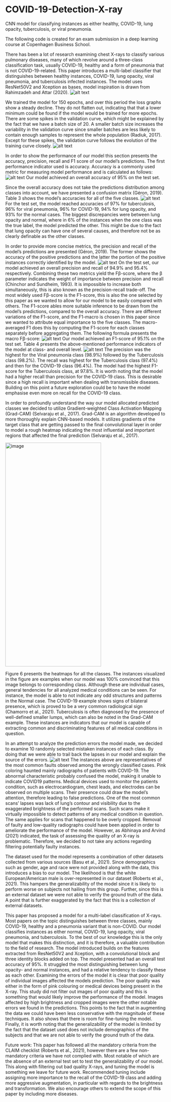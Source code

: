 # COVID-19-Detection-X-ray
CNN model for classifying instances as either healthy, COVID-19, lung opacity, tuberculosis, or viral pneumonia.

The following code is created for an exam submission in a deep learning course at Copenhagen Business School.

There has been a lot of research examining chest X-rays to classify various pulmonary diseases,
many of which revolve around a three-class classification task, usually COVID-19, healthy and
a form of pneumonia that is not COVID-19-related. This paper introduces a multi-label
classifier that distinguishes between healthy instances, COVID-19, lung opacity, viral
pneumonia, and tuberculosis infected instances. The model uses ResNet50V2 and
Xception as bases, model inspiration is drawn from Rahimzadeh and Attar (2020). 
![alt text](https://user-images.githubusercontent.com/64472833/175811616-f4ca2487-b801-4ae2-bfac-9f5298e2b832.png)


We trained the model for 150 epochs, and over this period the loss graphs show a steady decline.
They do not flatten out, indicating that that a lower minimum could be found if the model
would be trained for more epochs. There are some spikes in the validation curve, which might
be explained by the fact that we have a batch size of 20. A smaller batch size increases the
variability in the validation curve since smaller batches are less likely to contain enough samples
to represent the whole population (Radiuk, 2017). Except for these spikes, the validation curve
follows the evolution of the training curve closely.
![alt text](https://user-images.githubusercontent.com/64472833/175812140-ee670e9c-9270-4cb2-96b3-fc7ffc3b39b5.png)


In order to show the performance of our model this section presents the accuracy, precision, recall
and F1 score of our model’s predictions. The first performance indicator used is accuracy. 
Accuracy is a commonly used metric for measuring model performance and is calculated as follows:
![alt text](https://user-images.githubusercontent.com/64472833/175812191-4480b71e-2bd8-47ae-ad85-0798315525b8.png)
Our model achieved an overall accuracy of 95% on the test set.


Since the overall accuracy does not take the predictions distribution among classes into account,
we have presented a confusion matrix (Géron, 2019). Table 3 shows the model’s accuracies for
all of the five classes.
![alt text](https://user-images.githubusercontent.com/64472833/175812341-23545ef2-ee90-4b99-9a34-1c9b8d319c64.png)
For the test set, the model reached accuracies of 97% for tuberculosis, 96% for viral pneumonia, 96% for COVID-19, 94% for lung opacity, and 93% for the normal cases. The biggest discrepancies were between lung opacity and normal, where in 6% of the instances when the one
class was the true label, the model predicted the other. This might be due to the fact that lung
opacity can have one of several causes, and therefore not be as clearly definable as the other
classes.


In order to provide more concise metrics, the precision and recall of the model’s predictions
are presented (Géron, 2019). The former shows the accuracy of the positive predictions and the
latter the portion of the positive instances correctly identified by the model.
![alt text](https://user-images.githubusercontent.com/64472833/175812258-dbf94e62-1870-4c66-bb48-64f82330db46.png)
On the test set, our model achieved an overall precision and recall of 94.9% and 95.4% respectively.
Combining these two metrics yield the Fβ-score, where the β parameter indicates the weight
of importance between precision and recall (Chinchor and Sundheim, 1993). It is impossible 
to increase both simultaneously, this is also known as the precision-recall trade-off. The most
widely used Fβ-score is the F1-score, this is also the one selected by this paper as we wanted
to allow for our model to be easily compared with others. The F1-score ables more suitable
inference to be drawn from the model’s predictions, compared to the overall accuracy. There are
different variations of the F1-score, and the F1-macro is chosen in this paper since we wanted to
attribute equal importance to the five classes. The macro-averaged F1 does this by computing
the F1-score for each classes separately before aggregating them. The following formula presents
the macro Fβ-score:
![alt text](https://user-images.githubusercontent.com/64472833/175812297-281dcfd5-fb4f-4905-b9a9-0083d2d991c9.png)
Our model achieved an F1-score of 95.1% on the test set.
Table 4 presents the above-mentioned performance indicators of the model at class- and overall
level.
![alt text](https://user-images.githubusercontent.com/64472833/175812326-899d8414-7c5a-44aa-89e4-4df4802dce5f.png)
The precision was the highest for the Viral pneumonia class (98.9%) followed by the Tuberculosis class (98.2%). The recall was highest for the Tuberculosis class (97.4%) and then for the COVID-19 class (96.4%). The model had the highest F1-score for the Tuberculosis class, at
97.8%. It is worth noting that the model had a higher recall than precision for the COVID-19
class. This is desirable since a high recall is important when dealing with transmissible diseases.
Building on this point a future exploration could be to have the model emphasise even more on
recall for the COVID-19 class.


In order to profoundly understand the way our model allocated predicted classes we decided
to utilize Gradient-weighted Class Activation Mapping (Grad-CAM) (Selvaraju et al., 2017).
Grad-CAM is an algorithm developed to more thoroughly explain CNN-based models. It utilizes
gradients of the target class that are getting passed to the final convolutional layer in order to
model a rough heatmap indicating the most influential and important regions that affected the
final prediction (Selvaraju et al., 2017).

<img align="center" img width="300" height="700" alt="image" src="https://user-images.githubusercontent.com/64472833/175813042-d72cda1e-288a-49bb-a1d8-b0164ad8c736.png">

Figure 6 presents the heatmaps for all the classes. The instances visualized in the figure are examples when our model was 100% convinced that
this image belongs to corresponding class. Although these are individual cases, general tendencies for all analyzed medical conditions can be seen.
For instance, the model is able to not indicate any odd structures and patterns in the Normal case. The COVID-19 example shows signs of bilateral presence, which is proved to be a very common radiological sign (Chamorro et al., 2021). Tuberculosis is often diagnosed by the presence
of well-defined smaller lumps, which can also be noted in the Grad-CAM example. These instances are indicators that our model is capable of extracting common and discriminating features of all medical conditions in question.


In an attempt to analyze the prediction errors the model made, we decided to examine 10
randomly selected mistaken instances of each class. By doing that we were able to trail back
the lapses in our model and explain the source of the errors.
![alt text](https://user-images.githubusercontent.com/64472833/175812822-54bf620f-61e5-4514-a967-d043279ac3d6.png)
The instances above are representatives of the most common faults observed among the
wrongly classified cases. Pink coloring haunted mainly radiographs of patients with COVID-19.
The abnormal characteristic probably confused the model, making it unable to indicate COVID19 patterns. Medical devices used to monitor the patients condition, such as electrocardiogram, chest leads, and electrodes can be observed on multiple scans. Their presence could draw the
model’s attention, therefore leading to false predictions. One of the most common scans’ lapses
was lack of lung’s contour and visibility due to the exaggerated brightness of the performed
scans. Such scans make it virtually impossible to detect patterns of any medical condition in
question. The same applies for scans that happened to be overly cropped. Removal of faulty
and low-quality radiographs could have been applied in order to ameliorate the performance of
the model. However, as Abhinaya and Arvind (2021) indicated, the task of assessing the quality
of an X-ray is problematic. Therefore, we decided to not take any actions regarding filtering
potentially faulty instances.


The dataset used for the model represents a combination of other datasets collected
from various sources (Basu et al., 2021). Since demographics such as gender, age and race were
not provided along with the data, this introduces a bias to our model. The likelihood is that
the white European/American male is over-represented in our dataset (Roberts et al., 2021).
This hampers the generalizability of the model since it is likely to perform worse on subjects not
hailing from this group. Further, since this is an external dataset we were not able to verify the
ground truth of the data. A point that is further exaggerated by the fact that this is a collection
of external datasets.


This paper has proposed a model for a multi-label classification of X-rays. Most papers on the
topic distinguishes between three classes, mainly COVID-19, healthy and a pneumonia variant
that is non-COVID. Our model classifies instances as either normal, COVID-19, lung opacity,
viral pneumonia, and tuberculosis. To the best of our knowledge this is the only model that
makes this distinction, and it is therefore, a valuable contribution to the field of research. The
model introduced builds on the features extracted from ResNet50V2 and Xception, with a
convolutional block and three identity blocks added on top. The model presented had an overall
test accuracy of 95%. It struggled the most distinguishing between lung opacity- and normal
instances, and had a relative tendency to classify these as each other. Examining the errors
of the model it is clear that poor quality of individual images affected the models prediction.
The poor quality was either in the form of pink colouring or medical devices being present
in the X-ray. This study did not filter out images of poor quality and this is something that
would likely improve the performance of the model. Images affected by high brightness and
cropped images were the other notable errors we found in the predictions. This points to the
fact that in augmenting the data we could have been less conservative with the magnitude of
these techniques. It also shows that there is room for fine-tuning the model. Finally, it is worth
noting that the generalizability of the model is limited by the fact that the dataset used does
not include demographics of the subjects and that we are not able to verify the ground truth of
the data.


Future work:
This paper has followed all the mandatory criteria from the CLAIM checklist (Roberts et al.,
2021), however there are a few non-mandatory criteria we have not complied with. Most notable
of which are the absence of an external test set to test the generalizability of our model. This
along with filtering out bad quality X-rays, and tuning the model is something we leave for future
work. Recommended tuning include assigning more importance to the recall of the COVID-19
class and adding more aggressive augmentation, in particular with regards to the brightness and
transformation. We also encourage others to extend the scope of this paper by including more
diseases.







